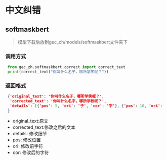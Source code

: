 # 中文纠错 



## softmaskbert

> 模型下载后放到gec_ch/models/softmaskbert文件夹下

### 调用方式

```python
 from gec_zh.softmaskbert.correct import correct_text
 print(correct_text("你叫什么名子，哪所学笑呢？"))
```

### 返回格式

```json
 {'original_text': '你叫什么名子，哪所学笑呢？',
  'corrected_text': '你叫什么名字，哪所学校呢？',
  'details': [{'pos': 5, 'ori': '子', 'cor': '字'}, {'pos': 10, 'ori': '笑', 'cor': '校'}]
 }
```

- original_text:原文
- corrected_text:修改之后的文本
- details: 修改细节
- pos: 修改位置
- ori: 修改前字符
- cor: 修改后的字符

